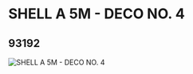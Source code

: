 # SHELL A 5M - DECO NO. 4
## 93192
![SHELL A 5M - DECO NO. 4](https://lc-www-live-s.legocdn.com/media/bricks/5/2/4632648.jpg)